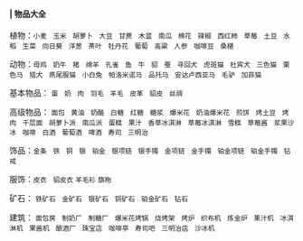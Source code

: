 #### | 物品大全
植物：`小麦 ` `玉米 ` `胡萝卜 ` `大豆 ` `甘蔗 ` `木蓝 ` `南瓜 ` `棉花 ` `辣椒 ` `西红柿 ` `草莓 ` `土豆 ` `水稻 ` `生菜 ` `向日葵 ` `洋葱 ` `茶叶 ` `牡丹花 ` `葡萄 ` `高粱 ` `人参 ` `咖啡豆 ` `桑椹 `

动物：`母鸡 ` `奶牛 ` `猪 ` `绵羊 ` `孔雀 ` `鱼 ` `牛 ` `貂 ` `蚕 ` `寻回犬 ` `虎斑猫 ` `杜宾犬 ` `三色猫 ` `栗色马 ` `猎犬 ` `燕尾服猫 ` `小白兔 ` `帕洛米诺马 ` `品托马 ` `安达卢西亚马 ` `毛驴 ` `加菲猫 `

基本物品： `蛋 ` `奶 ` `肉 ` `羽毛 ` `羊毛 ` `皮革 ` `貂皮 ` `丝绸 ` 

高级物品： `面包 ` `黄油 ` `奶酪 ` `白糖 ` `红糖 ` `糖浆 ` `爆米花 ` `奶油爆米花 ` `煎饼 ` `烤土豆 ` `烤肉 ` `千层面 ` `胡萝卜派 ` `南瓜派 ` `蛋糕 ` `果汁 ` `香草冰淇淋 ` `草莓冰淇淋 ` `雪糕 ` `草莓酱 ` `浆果沙冰 ` `咖啡 ` `白酒 ` `葡萄酒 ` `啤酒 ` `寿司 ` `三明治 `

饰品：`金条 ` `铁 ` `铜 ` `银 ` `铂金 ` `银项链 ` `银手镯 ` `金项链 ` `金手镯 ` `铂金项链 ` `铂金手镯 ` `钻戒 `

服饰：`皮衣 ` `貂皮衣`  `羊毛衫` `旗袍`

矿石： `铁矿石 ` `金矿石 ` `银矿石 ` `铜矿石 ` `铂金矿石 ` `钻石 `

建筑： `面包房 ` `制奶厂 ` `制糖厂 ` `爆米花烤锅 ` `烧烤架 ` `烤炉 ` `织布机 ` `炼金炉 ` `果汁机 ` `冰淇淋机 ` `果酱机 ` `酿酒厂 ` `珠宝店 ` `咖啡亭 ` `寿司吧 ` `三明治店 ` `沙冰机 `

